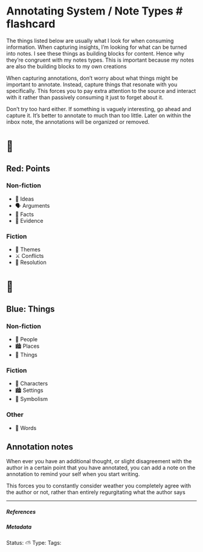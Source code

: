 # Annotating System / Note Types  # flashcard

The things listed below are usually what I look for when consuming information. When capturing insights, I’m looking for what can be turned into notes.  I see these things as building blocks for content. Hence why they’re congruent with my notes types. This is important because my notes are also the building blocks to my own creations

When capturing annotations, don’t worry about what things might be important to annotate. Instead, capture things that resonate with you specifically. This forces you to pay extra attention to the source and interact with it rather than passively consuming it just to forget about it.

Don’t try too hard either. If something is vaguely interesting, go ahead and capture it. It’s better to annotate to much than too little. Later on within the inbox note, the annotations will be organized or removed.

# 🔴
## Red: Points

### Non-fiction

- 💭 Ideas
- 🗣 Arguments
- 💯 Facts
- 🔎 Evidence

### Fiction

- 💭 Themes
- ⚔️ Conflicts
- 🤝 Resolution

# 🔵
## Blue: Things

### Non-fiction

- 👤 People
- 🏙 Places
- 🔵 Things

### Fiction

- 👤 Characters
- 🏙 Settings
- 🔵 Symbolism

### Other

- 💬 Words

## Annotation notes

When ever you have an additional thought, or slight disagreement with the author in a certain point that you have annotated, you can add a note on the annotation to remind your self when you start writing. 

This forces you to constantly consider weather you completely agree with the author or not, rather than entirely regurgitating what the author says


___

##### References


##### Metadata
Status: ⛅️
Type: 
Tags: